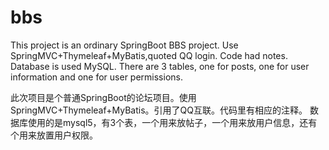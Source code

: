 # bbs
This project is an ordinary SpringBoot BBS project. Use SpringMVC+Thymeleaf+MyBatis,quoted QQ login. Code had notes.
Database is used MySQL. There are 3 tables, one for posts, one for user information and one for user permissions.

此次项目是个普通SpringBoot的论坛项目。使用SpringMVC+Thymeleaf+MyBatis。引用了QQ互联。代码里有相应的注释。
数据库使用的是mysql5，有3个表，一个用来放帖子，一个用来放用户信息，还有个用来放置用户权限。
